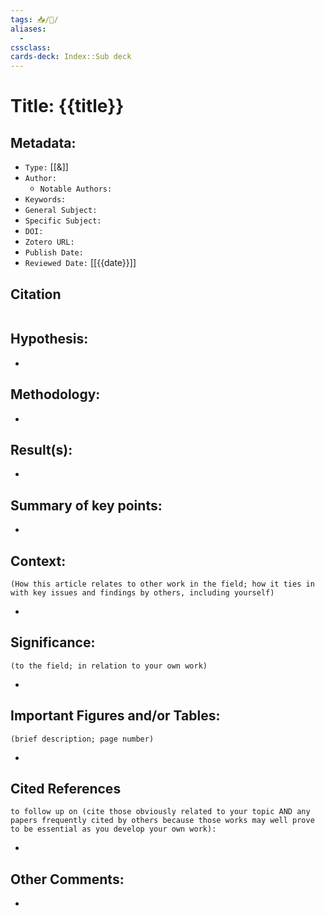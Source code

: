 ```yaml
---
tags: 📥️/📜️/
aliases:
  - 
cssclass: 
cards-deck: Index::Sub deck
---
```


# Title: **{{title}}**

## Metadata:

- `Type:` [[&]]
- `Author:` 
	- `Notable Authors:` 
- `Keywords:` 
- `General Subject:` 
- `Specific Subject:` 
- `DOI:` 
- `Zotero URL:` 
- `Publish Date:` 
- `Reviewed Date:` [[{{date}}]]

## Citation

```latex

```

## Hypothesis:

- 

## Methodology:

- 

## Result(s):

- 

## Summary of key points:

- 

## Context:

	(How this article relates to other work in the field; how it ties in with key issues and findings by others, including yourself)

- 

## Significance:

	(to the field; in relation to your own work)

- 

## Important Figures and/or Tables:

	(brief description; page number)

- 

## Cited References 

	to follow up on (cite those obviously related to your topic AND any papers frequently cited by others because those works may well prove to be essential as you develop your own work):

- 

## Other Comments:

- 